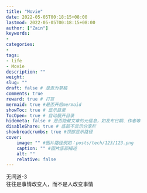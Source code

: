 ```yaml
---
title: "Movie"
date: 2022-05-05T00:18:15+08:00
lastmod: 2022-05-05T00:18:15+08:00
author: ["Zain"]
keywords: 
- 
categories: 
- 
tags: 
- life
- Movie
description: ""
weight:
slug: ""
draft: false # 是否为草稿
comments: true
reward: true # 打赏
mermaid: true #是否开启mermaid
showToc: true # 显示目录
TocOpen: true # 自动展开目录
hidemeta: false # 是否隐藏文章的元信息，如发布日期、作者等
disableShare: true # 底部不显示分享栏
showbreadcrumbs: true #顶部显示路径
cover:
    image: "" #图片路径例如：posts/tech/123/123.png
    caption: "" #图片底部描述
    alt: ""
    relative: false
---
```






无间道-3  \
往往是事情改变人，而不是人改变事情

